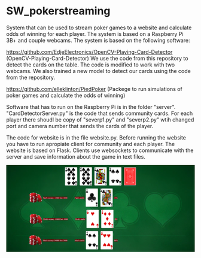 # SW_pokerstreaming
 
System that can be used to stream poker games to a website and calculate odds of winning for each player. The system is based on a Raspberry Pi 3B+ and couple webcams. The system is based on the following software:

https://github.com/EdjeElectronics/OpenCV-Playing-Card-Detector (OpenCV-Playing-Card-Detector)
We use the code from this repository to detect the cards on the table. The code is modified to work with two webcams. We also trained a new model to detect our cards using the code from the repository.


https://github.com/elleklinton/PiedPoker (Packege to run simulations of poker games and calculate the odds of winning)


Software that has to run on the Raspberry Pi is in the folder "server". "CardDetectorServer.py" is the code that sends community cards. For each player there shoudl be copy of "severp1.py" and "severp2.py" wtih changed port and camera number that sends the cards of the player. 

The code for website is in the file website.py. Before running the website you have to run apropiate client for community and each player. The website is based on Flask. Clients use websockets to communicate with the server and save information about the game in text files. 

![Alt text](/screenshot.png?raw=true "Website screenshot")